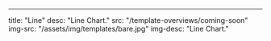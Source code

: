 ---
title: "Line"
desc: "Line Chart."
src: "/template-overviews/coming-soon"
img-src: "/assets/img/templates/bare.jpg"
img-desc: "Line Chart."
